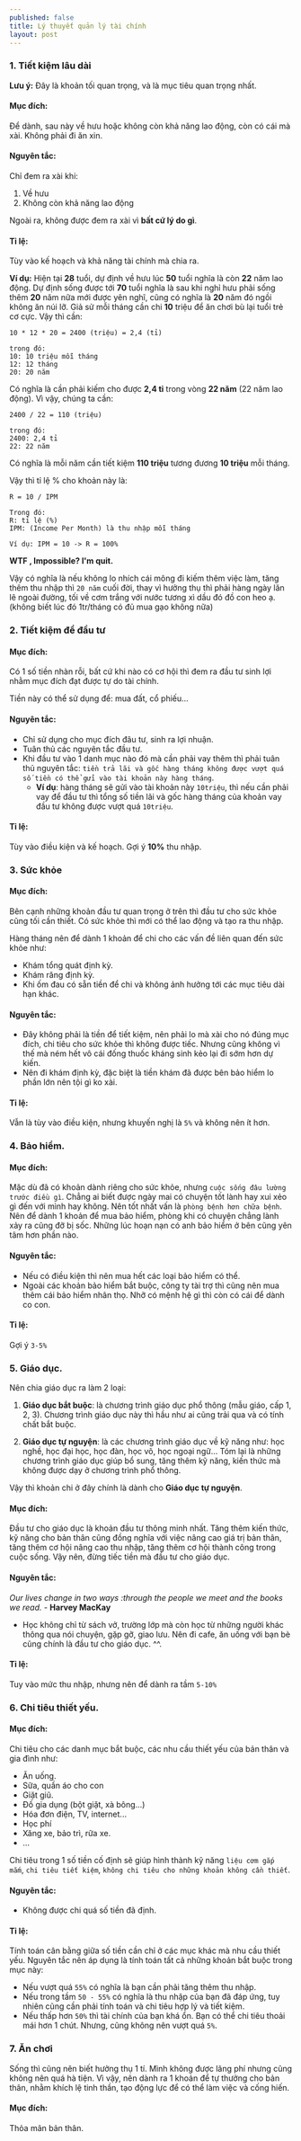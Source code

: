 ```yaml
---
published: false
title: Lý thuyết quản lý tài chính
layout: post
---
```

### 1. Tiết kiệm lâu dài

**Lưu ý:** Đây là khoản tối quan trọng, và là mục tiêu quan trọng nhất.

#### Mục đích: 
Để dành, sau này về hưu hoặc không còn khả năng lao động, còn có cái mà xài. Không phải đi ăn xin.

#### Nguyên tắc:
Chỉ đem ra xài khi:

1. Về hưu
2. Không còn khả năng lao động

Ngoài ra, không được đem ra xài vì **bất cứ lý do gì**.

#### Tỉ lệ:
Tùy vào kế hoạch và khả năng tài chính mà chia ra. 

**Ví dụ:** Hiện tại **28** tuổi, dự định về hưu lúc **50** tuổi nghĩa là còn **22** năm lao động. Dự định sống được tới **70** tuổi nghĩa là sau khi nghỉ hưu phải sống thêm **20** năm nữa mới được yên nghĩ, cũng có nghĩa là **20** năm đó ngồi không ăn núi lỡ. Giả sử mỗi tháng cần chi **10** triệu để ăn chơi bù lại tuổi trẻ cơ cực. Vậy thì cần: 

	10 * 12 * 20 = 2400 (triệu) = 2,4 (tỉ) 
	
	trong đó:
	10: 10 triệu mỗi tháng
	12: 12 tháng
	20: 20 năm

Có nghĩa là cần phải kiếm cho được **2,4 tỉ** trong vòng **22 năm** (22 năm lao động). Vì vậy, chúng ta cần:

	2400 / 22 = 110 (triệu) 
	
	trong đó:
	2400: 2,4 tỉ
	22: 22 năm

Có nghĩa là mỗi năm cần tiết kiệm **110 triệu** tương đương **10 triệu** mỗi tháng.

Vậy thì tỉ lệ % cho khoản này là:

	R = 10 / IPM 
	
	Trong đó:
	R: tỉ lệ (%)
	IPM: (Income Per Month) là thu nhập mỗi tháng
	
	Ví dụ: IPM = 10 -> R = 100%
	
**WTF	, Impossible? I'm quit.**

Vậy có nghĩa là nếu không lo nhích cái mông đi kiếm thêm việc làm, tăng thêm thu nhập thì `20 năm` cuối đời, thay vì hưởng thụ thì phải hàng ngày lăn lê ngoài đường, tối về cơm trắng với nước tương xì dầu đó đồ con heo ạ. (không biết lúc đó 1tr/tháng có đủ mua gạo không nữa)

### 2. Tiết kiệm để đầu tư
#### Mục đích:
Có 1 số tiền nhàn rỗi, bất cứ khi nào có cơ hội thì đem ra đầu tư sinh lợi nhằm mục đích đạt được tự do tài chính.

Tiền này có thể sử dụng để: mua đất, cổ phiếu...

#### Nguyên tắc:
- Chỉ sử dụng cho mục đích đâu tư, sinh ra lợi nhuận. 
- Tuân thủ các nguyên tắc đầu tư. 
- Khi đầu tư vào 1 danh mục nào đó mà cần phải vay thêm thì phải tuân thủ nguyên tắc: `tiền trả lãi và gốc hàng tháng không được vượt quá số tiền có thể gửi vào tài khoản này hàng tháng`. 
	- **Ví dụ**: hàng tháng sẽ gửi vào tài khoản này `10triệu`, thì nếu cần phải vay để đầu tư thì tổng số tiền lãi và gốc hàng tháng của khoản vay đầu tư không được vượt quá `10triệu`. 

#### Tỉ lệ:
Tùy vào điều kiện và kế hoạch. Gợi ý **10%** thu nhập.

### 3. Sức khỏe
#### Mục đích:
Bên cạnh những khoản đầu tư quan trọng ở trên thì đầu tư cho sức khỏe cũng tối cần thiết. Có sức khỏe thì mới có thể lao động và tạo ra thu nhập. 

Hàng tháng nên để dành 1 khoản để chi cho các vấn đề liên quan đến sức khỏe như: 

- Khám tổng quát định kỳ.
- Khám răng định kỳ.
- Khi ốm đau có sẵn tiền để chi và không ảnh hưởng tới các mục tiêu dài hạn khác.

#### Nguyên tắc:
- Đây không phải là tiền để tiết kiệm, nên phải lo mà xài cho nó đúng mục đích, chi tiêu cho sức khỏe thì không được tiếc. Nhưng cũng không vì thế mà ném hết vô cái đống thuốc kháng sinh kẻo lại đi sớm hơn dự kiến.
- Nên đi khám định kỳ, đặc biệt là tiền khám đã được bên bảo hiểm lo phần lớn nên tội gì ko xài.

#### Tỉ lệ:
Vẫn là tùy vào điều kiện, nhưng khuyến nghị là `5%` và không nên ít hơn.

### 4. Bảo hiểm.
#### Mục đích:
Mặc dù đã có khoản dành riêng cho sức khỏe, nhưng `cuộc sống đâu lường trước điều gì`. Chẳng ai biết được ngày mai có chuyện tốt lành hay xui xẻo gì đến với mình hay không. Nên tốt nhất vấn là `phòng bệnh hơn chữa bệnh`. Nên để dành 1 khoản để mua bảo hiểm, phòng khi có chuyện chẳng lành xảy ra cũng đỡ bị sốc. Những lúc hoạn nạn có anh bảo hiểm ở bên cũng yên tâm hơn phần nào.

#### Nguyên tắc:
- Nếu có điều kiện thì nên mua hết các loại bảo hiểm có thể.  
- Ngoài các khoản bảo hiểm bắt buộc, công ty tài trợ thì cũng nên mua thêm cái bảo hiểm nhân thọ. Nhỡ có mệnh hệ gì thì còn có cái để dành co con.

#### Tỉ lệ:
Gợi ý `3-5%`

### 5. Giáo dục.
Nên chia giáo dục ra làm 2 loại:

1. **Giáo dục bắt buộc**: là chương trình giáo dục phổ thông (mẫu giáo, cấp 1, 2, 3). Chương trình giáo dục này thì hầu như ai cũng trải qua và có tính chất bắt buộc.

1. **Giáo dục tự nguyện**: là các chương trình giáo dục về kỹ năng như: học nghề, học đại học, học đàn, học võ, học ngoại ngữ... Tóm lại là những chương trình giáo dục giúp bổ sung, tăng thêm kỹ năng, kiến thức mà không được dạy ở chương trình phổ thông.


Vậy thì khoản chi ở đây chính là dành cho **Giáo dục tự nguyện**.
 
#### Mục đích:
Đầu tư cho giáo dục là khoản đầu tư thông minh nhất. Tăng thêm kiến thức, kỹ năng cho bản thân cũng đồng nghĩa với việc nâng cao giá trị bản thân, tăng thêm cơ hội nâng cao thu nhập, tăng thêm cơ hội thành công trong cuộc sống. Vậy nên, đừng tiếc tiền mà đầu tư cho giáo dục.

#### Nguyên tắc:

*Our lives change in two ways :through the people we meet and the books we read.* - **Harvey MacKay**

- Học không chỉ từ sách vở, trường lớp mà còn học từ những người khác thông qua nói chuyện, gặp gỡ, giao lưu. Nên đi cafe, ăn uống với bạn bè cũng chính là đầu tư cho giáo dục. ^^.

#### Tỉ lệ:
Tuy vào mức thu nhập, nhưng nên để dành ra tầm `5-10%`

### 6. Chi tiêu thiết yếu.
#### Mục đích:
Chi tiêu cho các danh mục bắt buộc, các nhu cầu thiết yếu của bản thân và gia đình như:

- Ăn uống.
- Sữa, quần áo cho con
- Giặt giũ.
- Đồ gia dụng (bột giặt, xà bông...)
- Hóa đơn điện, TV, internet...
- Học phí
- Xăng xe, bảo trì, rữa xe.
- ...

Chi tiêu trong 1 số tiền cố định sẽ giúp hình thành kỹ năng `liệu cơm gắp mắm`, `chi tiêu tiết kiệm`, `không chi tiêu cho những khoản không cần thiết`.

#### Nguyên tắc:
- Không được chi quá số tiền đã định.

#### Tỉ lệ:
Tính toán cân bằng giữa số tiền cần chỉ ở các mục khác mà nhu cầu thiết yếu. Nguyên tắc nên áp dụng là tính toán tất cả những khoản bắt buộc trong mục này:

- Nếu vượt quá `55%` có nghĩa là bạn cần phải tăng thêm thu nhập.
- Nếu trong tầm `50 - 55%` có nghĩa là thu nhập của bạn đã đáp ứng, tuy nhiên cũng cần phải tính toán và chi tiêu hợp lý và tiết kiệm.
- Nếu thấp hơn `50%` thì tài chính của bạn khá ổn. Bạn có thể chi tiêu thoải mái hơn 1 chút. Nhưng, cũng không nên vượt quá `5%`.

### 7. Ăn chơi
Sống thì cũng nên biết hưởng thụ 1 tí. Mình không được lãng phí nhưng cũng không nên quá hà tiện. Vì vậy, nên dành ra 1 khoản để tự thưởng cho bản thân, nhằm khích lệ tinh thần, tạo động lực để có thể làm việc và cống hiến. 

#### Mục đích:
Thỏa mãn bản thân.